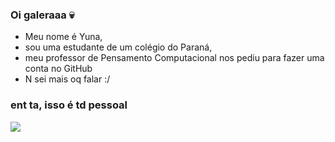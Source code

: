 ### Oi galeraaa 💀

- Meu nome é Yuna,
- sou uma estudante de um colégio do Paraná,
- meu professor de Pensamento Computacional nos pediu para fazer uma conta no GitHub
- N sei mais oq falar :/

### ent ta, isso é td pessoal


![](https://media.tenor.com/PEyRYZ0CaX4AAAAC/spin-spinny.gif)
